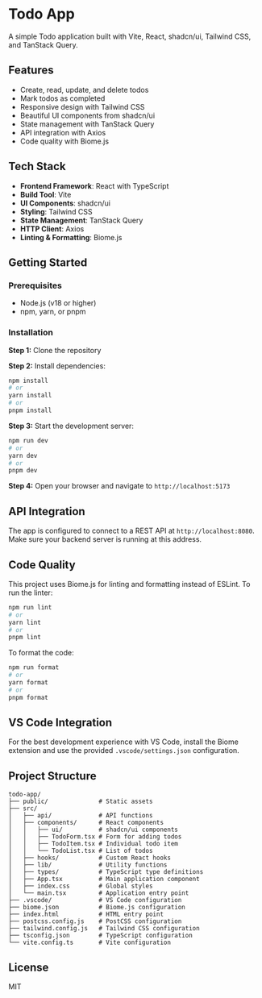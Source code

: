# Todo App

A simple Todo application built with Vite, React, shadcn/ui, Tailwind CSS, and TanStack Query.

## Features

- Create, read, update, and delete todos
- Mark todos as completed
- Responsive design with Tailwind CSS
- Beautiful UI components from shadcn/ui
- State management with TanStack Query
- API integration with Axios
- Code quality with Biome.js

## Tech Stack

- **Frontend Framework**: React with TypeScript
- **Build Tool**: Vite
- **UI Components**: shadcn/ui
- **Styling**: Tailwind CSS
- **State Management**: TanStack Query
- **HTTP Client**: Axios
- **Linting & Formatting**: Biome.js

## Getting Started

### Prerequisites

- Node.js (v18 or higher)
- npm, yarn, or pnpm

### Installation

**Step 1:** Clone the repository

**Step 2:** Install dependencies:

```bash
npm install
# or
yarn install
# or
pnpm install
```

**Step 3:** Start the development server:

```bash
npm run dev
# or
yarn dev
# or
pnpm dev
```

**Step 4:** Open your browser and navigate to `http://localhost:5173`

## API Integration

The app is configured to connect to a REST API at `http://localhost:8080`. Make sure your backend server is running at this address.

## Code Quality

This project uses Biome.js for linting and formatting instead of ESLint. To run the linter:

```bash
npm run lint
# or
yarn lint
# or
pnpm lint
```

To format the code:

```bash
npm run format
# or
yarn format
# or
pnpm format
```

## VS Code Integration

For the best development experience with VS Code, install the Biome extension and use the provided `.vscode/settings.json` configuration.

## Project Structure

```text
todo-app/
├── public/              # Static assets
├── src/
│   ├── api/             # API functions
│   ├── components/      # React components
│   │   ├── ui/          # shadcn/ui components
│   │   ├── TodoForm.tsx # Form for adding todos
│   │   ├── TodoItem.tsx # Individual todo item
│   │   └── TodoList.tsx # List of todos
│   ├── hooks/           # Custom React hooks
│   ├── lib/             # Utility functions
│   ├── types/           # TypeScript type definitions
│   ├── App.tsx          # Main application component
│   ├── index.css        # Global styles
│   └── main.tsx         # Application entry point
├── .vscode/             # VS Code configuration
├── biome.json           # Biome.js configuration
├── index.html           # HTML entry point
├── postcss.config.js    # PostCSS configuration
├── tailwind.config.js   # Tailwind CSS configuration
├── tsconfig.json        # TypeScript configuration
└── vite.config.ts       # Vite configuration
```

## License

MIT

